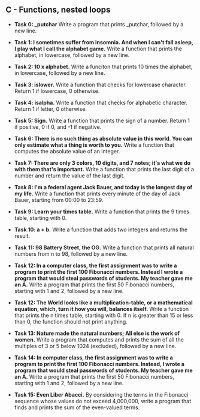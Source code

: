 ## C - Functions, nested loops

- **Task 0: \_putchar** Write a program that prints \_putchar, followed by a new line.
- **Task 1: I sometimes suffer from insomnia. And when I can't fall asleep, I play what I call the alphabet game.** Write a function that prints the alphabet, in lowercase, followed by a new line.
- **Task 2: 10 x alphabet.** Write a funciton that prints 10 times the alphabet, in lowercase, followed by a new line.
- **Task 3: islower.** Write a function that checks for lowercase character. Return 1 if lowercase, 0 otherwise.
- **Task 4: isalpha.** Write a function that checks for alphabetic character. Return 1 if letter, 0 otherwise.
- **Task 5: Sign.** Write a function that prints the sign of a number. Return 1 if positive, 0 if 0, and -1 if negative.
- **Task 6: There is no such thing as absolute value in this world. You can only estimate what a thing is worth to you.** Write a function that computes the absolute value of an integer.
- **Task 7: There are only 3 colors, 10 digits, and 7 notes; it's what we do with them that's important.** Write a function that prints the last digit of a number and return the value of the last digit.
- **Task 8: I'm a federal agent Jack Bauer, and today is the longest day of my life.** Write a function that prints every minute of the day of Jack Bauer, starting from 00:00 to 23:59.
- **Task 9: Learn your times table.** Write a function that prints the 9 times table, starting with 0.
- **Task 10: a + b.** Write a function that adds two integers and returns the result.
- **Task 11: 98 Battery Street, the OG.** Write a function that  prints all natural numbers from n to 98, followed by a new line.
- **Task 12: In a computer class, the first assignment was to write a program to print the first 100 Fibonacci numbers. Instead I wrote a program that would steal passwords of students. My teacher gave me an A.** Write a program that prints the first 50 Fibonacci numbers, starting with 1 and 2, followed by a new line.

- **Task 12: The World looks like a multiplication-table, or a mathematical equation, which, turn it how you will, balances itself.** Write a function that prints the n times table, starting with 0. If n is greater than 15 or less than 0, the function should not print anything.
- **Task 13: Nature made the natural numbers; All else is the work of women.** Write a program that computes and prints the sum of all the multiples of 3 or 5 below 1024 (excluded), followed by a new line.
- **Task 14: In computer class, the first assignment was to write a program to print the first 100 Fibonacci numbers. Instead, I wrote a program that would steal passwords of students. My teacher gave me an A.** Write a program that prints the first 50 Fibonacci numbers, starting with 1 and 2, followed by a new line.
- **Task 15: Even Liber Abacci.** By considering the terms in the Fibonacci sequence whose values do not exceed 4,000,000, write a program that finds and prints the sum of the even-valued terms.
